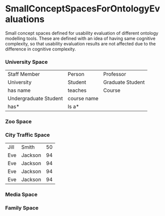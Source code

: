 # SmallConceptSpacesForOntologyEvaluations
Small concept spaces defined for usability evaluation of different ontology modelling tools. These are defined with an idea of having same cognitive complexity, so that usability evaluation results are not affected due to the difference in cognitive complexity.

### University Space
 <table style="width:100%">
  <tr>
    <td>Staff Member</td>
    <td>Person</td>
    <td>Professor</td>
  </tr>
  <tr>
    <td>University</td>
    <td>Student</td>
    <td>Graduate Student</td>
  </tr>
   <tr>
    <td>has name</td>
    <td>teaches</td>
    <td>Course</td>
  </tr>
   <tr>
    <td>Undergraduate Student</td>
    <td>course name</td>
    <td></td>
  </tr>
   <tr>
    <td>has*</td>
    <td>Is a*</td>
    <td></td>
  </tr>
</table> 











### Zoo Space

### City Traffic Space
 <table style="width:100%">
  <tr>
    <td>Jill</td>
    <td>Smith</td>
    <td>50</td>
  </tr>
  <tr>
    <td>Eve</td>
    <td>Jackson</td>
    <td>94</td>
  </tr>
   <tr>
    <td>Eve</td>
    <td>Jackson</td>
    <td>94</td>
  </tr>
   <tr>
    <td>Eve</td>
    <td>Jackson</td>
    <td>94</td>
  </tr>
   <tr>
    <td>Eve</td>
    <td>Jackson</td>
    <td>94</td>
  </tr>
</table> 

### Media Space

### Family Space
